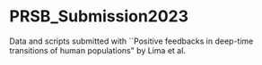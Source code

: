 # PRSB_Submission2023
Data and scripts submitted with ``Positive feedbacks in deep-time transitions of human populations" by Lima et al.
